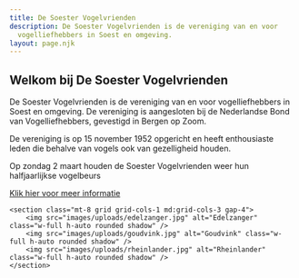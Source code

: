```yaml
---
title: De Soester Vogelvrienden
description: De Soester Vogelvrienden is de vereniging van en voor
  vogelliefhebbers in Soest en omgeving.
layout: page.njk
---
```


<!-- Main Content -->
<main class="max-w-5xl mx-auto p-4">
	<section class="prose">
		<h2 class="text-green-900 font-semibold mb-4">
			Welkom bij De Soester Vogelvrienden
		</h2>
		<p class="mb-4">
			De Soester Vogelvrienden is de vereniging van en voor vogelliefhebbers in
			Soest en omgeving. De vereniging is aangesloten bij de Nederlandse Bond
			van Vogelliefhebbers, gevestigd in Bergen op Zoom.
		</p>
		<p class="mb-4">
			De vereniging is op 15 november 1952 opgericht en heeft enthousiaste leden die behalve van vogels ook van gezelligheid houden.
		</p>
		<div class="marquee">
			<p>Op zondag 2 maart houden de Soester Vogelvrienden weer hun halfjaarlijkse vogelbeurs</p>
		</div>
		<a href="/vogelbeurs" class="inline-block text-green-900 font-medium hover:underline">
			Klik hier voor meer informatie
		</a>
	</section>

	<section class="mt-8 grid grid-cols-1 md:grid-cols-3 gap-4">
		<img src="images/uploads/edelzanger.jpg" alt="Edelzanger" class="w-full h-auto rounded shadow" />
		<img src="images/uploads/goudvink.jpg" alt="Goudvink" class="w-full h-auto rounded shadow" />
		<img src="images/uploads/rheinlander.jpg" alt="Rheinlander" class="w-full h-auto rounded shadow" />
	</section>
</main>

